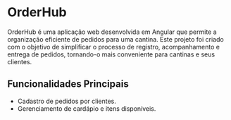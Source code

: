 # OrderHub

OrderHub é uma aplicação web desenvolvida em Angular que permite a organização eficiente de pedidos para uma cantina. Este projeto foi criado com o objetivo de simplificar o processo de registro, acompanhamento e entrega de pedidos, tornando-o mais conveniente para cantinas e seus clientes.

## Funcionalidades Principais

- Cadastro de pedidos por clientes.
- Gerenciamento de cardápio e itens disponíveis.


